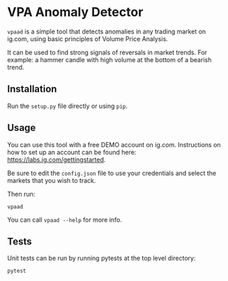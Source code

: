 VPA Anomaly Detector
====================

`vpaad` is a simple tool that detects anomalies in any trading market on
ig.com, using basic principles of Volume Price Analysis.

It can be used to find strong signals of reversals in market trends. For
example: a hammer candle with high volume at the bottom of a bearish trend.

Installation
------------

Run the `setup.py` file directly or using `pip`.

Usage
-----

You can use this tool with a free DEMO account on ig.com. Instructions on how
to set up an account can be found here: https://labs.ig.com/gettingstarted.

Be sure to edit the `config.json` file to use your credentials and select the
markets that you wish to track.

Then run:

`vpaad`

You can call `vpaad --help` for more info.

Tests
-----

Unit tests can be run by running pytests at the top level directory:

`pytest`
